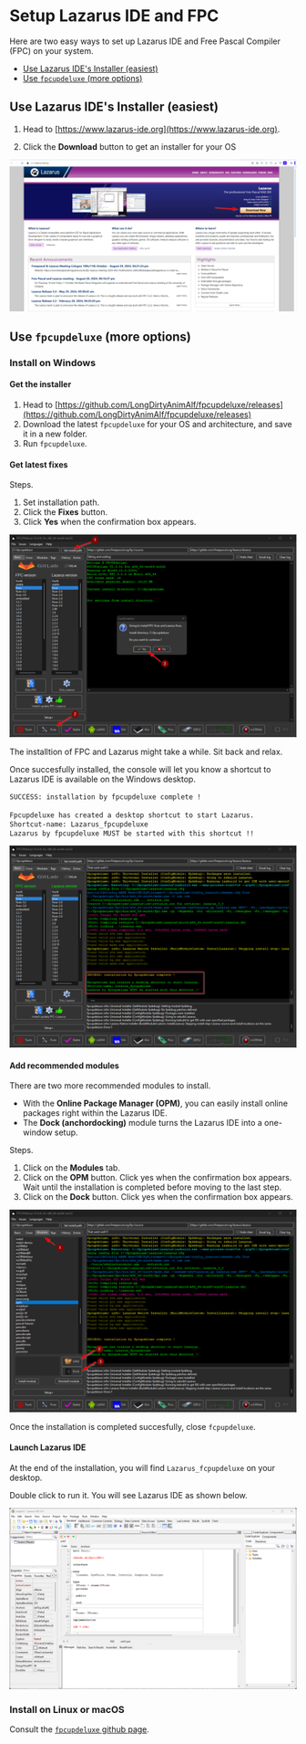 # Setup Lazarus IDE and FPC

Here are two easy ways to set up Lazarus IDE and Free Pascal Compiler (FPC) on your system.

- [Use Lazarus IDE's Installer (easiest)](#use-lazarus-ides-installer-easiest)
- [Use `fpcupdeluxe` (more options)](#use-fpcupdeluxe-more-options)

## Use Lazarus IDE's Installer (easiest)

1. Head to [https://www.lazarus-ide.org](https://www.lazarus-ide.org).

2. Click the **Download** button to get an installer for your OS

![install-lazarus](../../assets/install-lazarus-fpc.png)


## Use `fpcupdeluxe` (more options)


### Install on Windows

#### Get the installer

1. Head to [https://github.com/LongDirtyAnimAlf/fpcupdeluxe/releases](https://github.com/LongDirtyAnimAlf/fpcupdeluxe/releases)
2. Download the latest `fpcupdeluxe` for your OS and architecture, and save it in a new folder.
3. Run `fpcupdeluxe`.

#### Get latest fixes

Steps.

1. Set installation path.
2. Click the **Fixes** button.
3. Click **Yes** when the confirmation box appears. 

![Step1](../../assets/fcpupdeluxe-step-01.png)

The installtion of FPC and Lazarus might take a while. Sit back and relax.

Once succesfully installed, the console will let you know a shortcut to Lazarus IDE is available on the Windows desktop.

```
SUCCESS: installation by fpcupdeluxe complete !

Fpcupdeluxe has created a desktop shortcut to start Lazarus.
Shortcut-name: Lazarus_fpcupdeluxe
Lazarus by fpcupdeluxe MUST be started with this shortcut !!
```

![Step1-end](../../assets/fcpupdeluxe-step-01-end.png)

#### Add recommended modules

There are two more recommended modules to install.

- With the **Online Package Manager (OPM)**, you can easily install online packages right within the Lazarus IDE.
- The **Dock (anchordocking)** module turns the Lazarus IDE into a one-window setup.

Steps.

1. Click on the **Modules** tab.
2. Click on the **OPM** button. Click yes when the confirmation box appears. Wait until the installation is completed before moving to the last step.
3. Click on the **Dock** button. Click yes when the confirmation box appears.

![Step1-end](../../assets/fcpupdeluxe-step-02.png)

Once the installation is completed succesfully, close `fcpupdeluxe`.

#### Launch Lazarus IDE

At the end of the installation, you will find `Lazarus_fcpupdeluxe` on your desktop.

Double click to run it. You will see Lazarus IDE as shown below.

![LazarusIDE](../../assets/lazarus-ide-start-01.png)


### Install on Linux or macOS

Consult the [`fpcupdeluxe` github page](https://github.com/LongDirtyAnimAlf/fpcupdeluxe).


